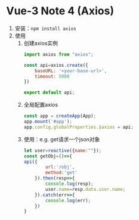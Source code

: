 # Vue-3 Note 4 (Axios)
1. 安装：`npm install axios` 
2. 使用
   1. 创建axios实例
        ```js
        import axios from "axios";

        const api=axios.create({
            baseURL: '<your-base-url>',
            timeout: 5000
        })

        export default api;
        ``` 
   2. 全局配置axios
        ```js
        const app = createApp(App);
        app.mount('#app');
        app.config.globalProperties.$axios = api;
        ``` 
   3. 使用：e.g. get请求一个json对象
        ```js
        let user=reactive({name:""});
        const getObj=()=>{
        api({
                url:'/obj',
                method:'get'
            }).then(resp=>{
                console.log(resp);
                user.name=resp.data.user.name;
            }).catch(err=>{
                console.log(err);
            })
        }
        ``` 

